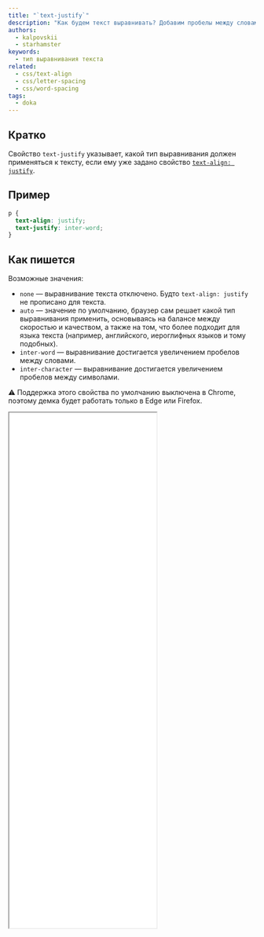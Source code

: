 ```yaml
---
title: "`text-justify`"
description: "Как будем текст выравнивать? Добавим пробелы между словами или между символами?"
authors:
  - kalpovskii
  - starhamster
keywords:
  - тип выравнивания текста
related:
  - css/text-align
  - css/letter-spacing
  - css/word-spacing
tags:
  - doka
---
```


## Кратко

Свойство `text-justify` указывает, какой тип выравнивания должен применяться к тексту, если ему уже задано свойство [`text-align: justify`](/css/text-align/).

## Пример

```css
p {
  text-align: justify;
  text-justify: inter-word;
}
```

## Как пишется

Возможные значения:

- `none` — выравнивание текста отключено. Будто `text-align: justify` не прописано для текста.
- `auto` — значение по умолчанию, браузер сам решает какой тип выравнивания применить, основываясь на балансе между скоростью и качеством, а также на том, что более подходит для языка текста (например, английского, иероглифных языков и тому подобных).
- `inter-word` — выравнивание достигается увеличением пробелов между словами.
- `inter-character` — выравнивание достигается увеличением пробелов между символами.


<aside>

⚠️ Поддержка этого свойства по умолчанию выключена в Chrome, поэтому демка будет работать только в Edge или Firefox.

</aside>

<iframe title="auto" src="demos/auto/" height="1050"></iframe>
